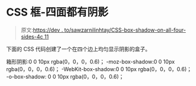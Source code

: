 # CSS 框-四面都有阴影

> 原文:[https://dev . to/sawzarnilinhtay/CSS-box-shadow-on-all-four-sides-4c 11](https://dev.to/sawzarnilinhtay/css-box-shadow-on-all-four-sides-4c11)

下面的 CSS 代码创建了一个在四个边上均匀显示阴影的盒子。

箱形阴影:0 0 10px rgba(0，0，0，0.6)；
-moz-box-shadow:0 0 10px rgba(0，0，0，0.6)；
-WebKit-box-shadow:0 0 10px rgba(0，0，0，0.6)；
-o-box-shadow: 0 0 10px rgba(0，0，0，0.6)；